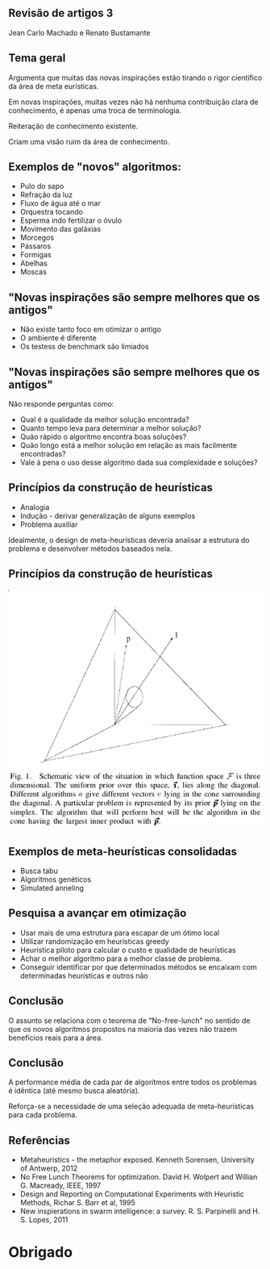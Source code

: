 ## Revisão de artigos 3

Jean Carlo Machado e Renato Bustamante

## Tema geral

Argumenta que muitas das novas inspirações estão tirando o rigor
científico da área de meta eurísticas.

Em novas inspirações, muitas vezes não há nenhuma contribuição
clara de conhecimento, é apenas uma troca de terminologia.

Reiteração de conhecimento existente.

Criam uma visão ruim da área de conhecimento.

## Exemplos de "novos" algoritmos:

- Pulo do sapo
- Refração da luz
- Fluxo de água até o mar
- Orquestra tocando
- Esperma indo fertilizar o óvulo
- Movimento das galáxias
- Morcegos
- Pássaros
- Formigas
- Abelhas
- Moscas

## "Novas inspirações são sempre melhores que os antigos"

- Não existe tanto foco em otimizar o antigo
- O ambiente é diferente
- Os testess de benchmark são limiados


## "Novas inspirações são sempre melhores que os antigos"

Não responde perguntas como:

- Qual é a qualidade da melhor solução encontrada?
- Quanto tempo leva para determinar a melhor solução?
- Quão rápido o algoritmo encontra boas soluções?
- Quão longo está a melhor solução em relação as mais facilmente
  encontradas?
- Vale á pena o uso desse algoritmo dada sua complexidade e
  soluções?

## Princípios da construção de heurísticas

- Analogia
- Indução - derivar generalização de alguns exemplos
- Problema auxiliar

Idealmente, o design de meta-heurísticas deveria analisar a
estrutura do problema e desenvolver métodos baseados nela.

## Princípios da construção de heurísticas

![Melhor ferramenta para o problema](best-fit-algorithm-to-problem.png)


## Exemplos de meta-heurísticas consolidadas

- Busca tabu
- Algoritmos genéticos
- Simulated anneling

## Pesquisa a avançar em otimização

- Usar mais de uma estrutura para escapar de um ótimo local
- Utilizar randomização em heurísticas greedy
- Heurística piloto para calcular o custo e qualidade de heurísticas
- Achar o melhor algorítmo para a melhor classe de problema. 
- Conseguir identificar por que determinados
métodos se encaixam com determinadas heurísticas e outros não

## Conclusão

O assunto se relaciona com o teorema de "No-free-lunch" no sentido
de que os novos algoritmos propostos na maioria das vezes não
trazem benefícios reais para a área.

## Conclusão

A performance média de cada par de algoritmos entre todos os
problemas é idêntica (até mesmo busca aleatória).

Reforça-se a necessidade de uma seleção adequada de
meta-heurísticas para cada problema.


## Referências

- Metaheuristics - the metaphor exposed. Kenneth Sorensen, University of Antwerp, 2012 
- No Free Lunch Theorems for optimization. David H. Wolpert and Willian G. Macready, IEEE, 1997
- Design and Reporting on Computational Experiments with Heuristic Methods, Richar S. Barr et al, 1995
- New inspierations in swarm intelligence: a survey. R. S. Parpinelli and H. S. Lopes, 2011

# Obrigado

